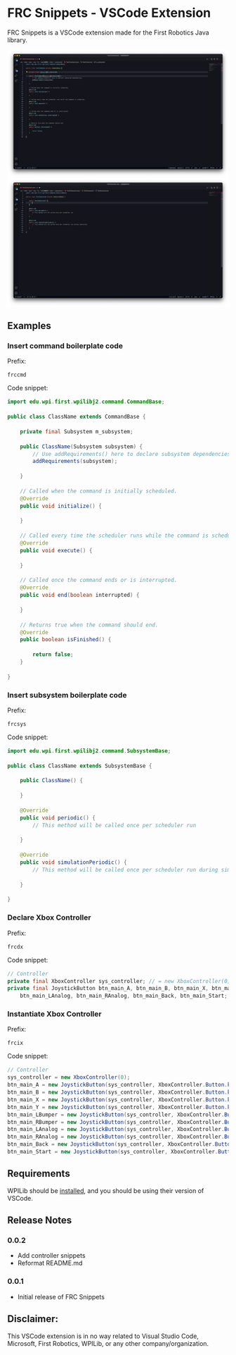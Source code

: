 # FRC Snippets - VSCode Extension

FRC Snippets is a VSCode extension made for the First Robotics Java library.

![Commands snippet demo](https://raw.githubusercontent.com/jasonli0616/frc-snippets/main/images/FRC%20Snippets%20-%20Command%20demo.png)
![Subsystem snippet demo](https://raw.githubusercontent.com/jasonli0616/frc-snippets/main/images/FRC%20Snippets%20-%20Subsystem%20demo.png)

## Examples

### Insert command boilerplate code

Prefix:

```
frccmd
```

Code snippet:

```java
import edu.wpi.first.wpilibj2.command.CommandBase;

public class ClassName extends CommandBase {

    private final Subsystem m_subsystem;

    public ClassName(Subsystem subsystem) {
        // Use addRequirements() here to declare subsystem dependencies.
        addRequirements(subsystem);
        
    }

    // Called when the command is initially scheduled.
    @Override
    public void initialize() {
        
    }

    // Called every time the scheduler runs while the command is scheduled.
    @Override
    public void execute() {
        
    }

    // Called once the command ends or is interrupted.
    @Override
    public void end(boolean interrupted) {
        
    }

    // Returns true when the command should end.
    @Override
    public boolean isFinished() {
        
        return false;
    }

}
```

### Insert subsystem boilerplate code

Prefix:

```
frcsys
```

Code snippet:

```java
import edu.wpi.first.wpilibj2.command.SubsystemBase;

public class ClassName extends SubsystemBase {

    public ClassName() {
        
    }

    @Override
    public void periodic() {
        // This method will be called once per scheduler run
        
    }

    @Override
    public void simulationPeriodic() {
        // This method will be called once per scheduler run during simulation
        
    }

}
```

### Declare Xbox Controller

Prefix:

```
frcdx
```

Code snippet:

```java
// Controller
private final XboxController sys_controller; // = new XboxController(0);
private final JoystickButton btn_main_A, btn_main_B, btn_main_X, btn_main_Y, btn_main_LBumper, btn_main_RBumper,
    btn_main_LAnalog, btn_main_RAnalog, btn_main_Back, btn_main_Start;
```

### Instantiate Xbox Controller

Prefix:

```
frcix
```

Code snippet:

```java
// Controller
sys_controller = new XboxController(0);
btn_main_A = new JoystickButton(sys_controller, XboxController.Button.kA.value);
btn_main_B = new JoystickButton(sys_controller, XboxController.Button.kB.value);
btn_main_X = new JoystickButton(sys_controller, XboxController.Button.kX.value);
btn_main_Y = new JoystickButton(sys_controller, XboxController.Button.kY.value);
btn_main_LBumper = new JoystickButton(sys_controller, XboxController.Button.kLeftBumper.value);
btn_main_RBumper = new JoystickButton(sys_controller, XboxController.Button.kRightBumper.value);
btn_main_LAnalog = new JoystickButton(sys_controller, XboxController.Button.kLeftStick.value);
btn_main_RAnalog = new JoystickButton(sys_controller, XboxController.Button.kRightStick.value);
btn_main_Back = new JoystickButton(sys_controller, XboxController.Button.kBack.value);
btn_main_Start = new JoystickButton(sys_controller, XboxController.Button.kStart.value);
```



## Requirements

WPILib should be [installed](https://docs.wpilib.org/en/stable/docs/zero-to-robot/step-2/wpilib-setup.html#wpilib-installation-guide), and you should be using their version of VSCode.

## Release Notes

### 0.0.2

- Add controller snippets
- Reformat README.md

### 0.0.1

- Initial release of FRC Snippets

## Disclaimer:
This VSCode extension is in no way related to Visual Studio Code, Microsoft, First Robotics, WPILib, or any other company/organization.